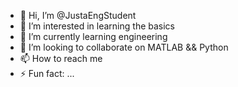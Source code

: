 - 👋 Hi, I’m @JustaEngStudent
- 👀 I’m interested in learning the basics
- 🌱 I’m currently learning engineering
- 💞️ I’m looking to collaborate on MATLAB && Python
- 📫 How to reach me 
- ⚡ Fun fact: ...

<!---
JustaEngStudent/JustaEngStudent is a ✨ special ✨ repository because its `README.md` (this file) appears on your GitHub profile.
You can click the Preview link to take a look at your changes.
--->
